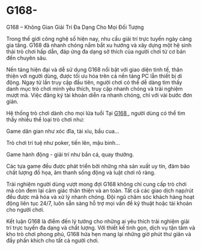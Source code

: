 # G168-
 G168 – Không Gian Giải Trí Đa Dạng Cho Mọi Đối Tượng

Trong thế giới công nghệ số hiện nay, nhu cầu giải trí trực tuyến ngày càng gia tăng. G168 đã nhanh chóng nắm bắt xu hướng và xây dựng một hệ sinh thái trò chơi hấp dẫn, đáp ứng đa dạng sở thích của người chơi từ cơ bản đến chuyên sâu.

Nền tảng hiện đại và dễ sử dụng
G168 nổi bật với giao diện tinh tế, thân thiện với người dùng, được tối ưu hóa trên cả nền tảng PC lẫn thiết bị di động. Ngay từ lần truy cập đầu tiên, người chơi có thể dễ dàng tìm thấy danh mục trò chơi mình yêu thích, truy cập nhanh chóng và trải nghiệm mượt mà. Việc đăng ký tài khoản diễn ra nhanh chóng, chỉ với vài bước đơn giản.

Hệ thống trò chơi dành cho mọi lứa tuổi
Tại <a href=https://www-g168.com> G168 </a> , người dùng có thể tìm thấy nhiều thể loại trò chơi như:

Game dân gian như xóc đĩa, tài xỉu, bầu cua…

Trò chơi trí tuệ như poker, tiến lên, mậu binh…

Game hành động - giải trí như bắn cá, quay thưởng.

Các tựa game đều được phát triển bởi những nhà sản xuất uy tín, đảm bảo chất lượng đồ họa, âm thanh sống động và luật chơi rõ ràng.

Trải nghiệm người dùng vượt mong đợi
G168 không chỉ cung cấp trò chơi mà còn đem lại cảm giác thân thiện và an toàn. Tất cả các giao dịch nạp/rút đều được mã hóa và xử lý nhanh chóng. Đội ngũ chăm sóc khách hàng hoạt động liên tục 24/7, luôn sẵn sàng hỗ trợ mọi vấn đề kỹ thuật hoặc tài khoản cho người chơi.

Kết luận
G168 là điểm đến lý tưởng cho những ai yêu thích trải nghiệm giải trí trực tuyến đa dạng và chất lượng. Với thiết kế tinh gọn, dịch vụ tận tâm và kho trò chơi phong phú, G168 hứa hẹn mang lại những giờ phút thư giãn và đầy phấn khích cho tất cả người chơi.

